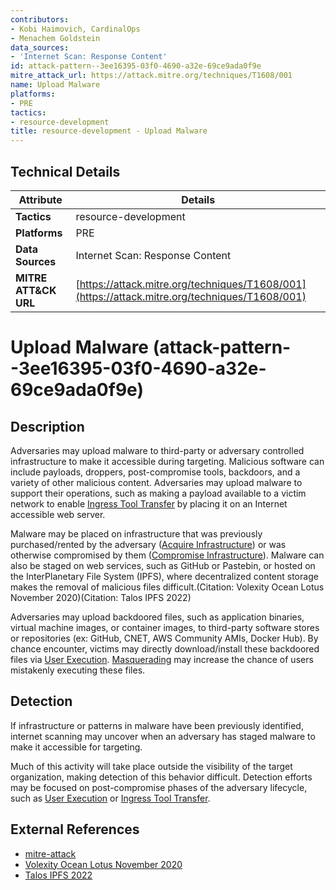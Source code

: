 ```yaml
---
contributors:
- Kobi Haimovich, CardinalOps
- Menachem Goldstein
data_sources:
- 'Internet Scan: Response Content'
id: attack-pattern--3ee16395-03f0-4690-a32e-69ce9ada0f9e
mitre_attack_url: https://attack.mitre.org/techniques/T1608/001
name: Upload Malware
platforms:
- PRE
tactics:
- resource-development
title: resource-development - Upload Malware
---
```


## Technical Details

| Attribute | Details |
|-----------|----------|
| **Tactics** | resource-development |
| **Platforms** | PRE |
| **Data Sources** | Internet Scan: Response Content |
| **MITRE ATT&CK URL** | [https://attack.mitre.org/techniques/T1608/001](https://attack.mitre.org/techniques/T1608/001) |

# Upload Malware (attack-pattern--3ee16395-03f0-4690-a32e-69ce9ada0f9e)

## Description
Adversaries may upload malware to third-party or adversary controlled infrastructure to make it accessible during targeting. Malicious software can include payloads, droppers, post-compromise tools, backdoors, and a variety of other malicious content. Adversaries may upload malware to support their operations, such as making a payload available to a victim network to enable [Ingress Tool Transfer](https://attack.mitre.org/techniques/T1105) by placing it on an Internet accessible web server.

Malware may be placed on infrastructure that was previously purchased/rented by the adversary ([Acquire Infrastructure](https://attack.mitre.org/techniques/T1583)) or was otherwise compromised by them ([Compromise Infrastructure](https://attack.mitre.org/techniques/T1584)). Malware can also be staged on web services, such as GitHub or Pastebin, or hosted on the InterPlanetary File System (IPFS), where decentralized content storage makes the removal of malicious files difficult.(Citation: Volexity Ocean Lotus November 2020)(Citation: Talos IPFS 2022)

Adversaries may upload backdoored files, such as application binaries, virtual machine images, or container images, to third-party software stores or repositories (ex: GitHub, CNET, AWS Community AMIs, Docker Hub). By chance encounter, victims may directly download/install these backdoored files via [User Execution](https://attack.mitre.org/techniques/T1204). [Masquerading](https://attack.mitre.org/techniques/T1036) may increase the chance of users mistakenly executing these files.

## Detection
If infrastructure or patterns in malware have been previously identified, internet scanning may uncover when an adversary has staged malware to make it accessible for targeting.

Much of this activity will take place outside the visibility of the target organization, making detection of this behavior difficult. Detection efforts may be focused on post-compromise phases of the adversary lifecycle, such as [User Execution](https://attack.mitre.org/techniques/T1204) or [Ingress Tool Transfer](https://attack.mitre.org/techniques/T1105).

## External References
- [mitre-attack](https://attack.mitre.org/techniques/T1608/001)
- [Volexity Ocean Lotus November 2020](https://www.volexity.com/blog/2020/11/06/oceanlotus-extending-cyber-espionage-operations-through-fake-websites/)
- [Talos IPFS 2022](https://blog.talosintelligence.com/ipfs-abuse/)
